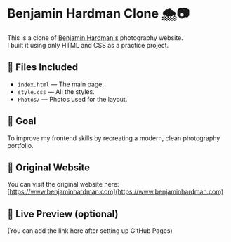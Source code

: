 # Benjamin Hardman Clone 🌨️📷

This is a clone of [Benjamin Hardman's](https://www.benjaminhardman.com/) photography website.  
I built it using only HTML and CSS as a practice project.

## 📁 Files Included

- `index.html` — The main page.
- `style.css` — All the styles.
- `Photos/` — Photos used for the layout.

## 🎯 Goal

To improve my frontend skills by recreating a modern, clean photography portfolio.

## 🔗 Original Website

You can visit the original website here:  
[https://www.benjaminhardman.com](https://www.benjaminhardman.com)

## 🚀 Live Preview (optional)

(You can add the link here after setting up GitHub Pages)
